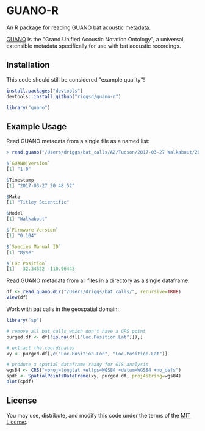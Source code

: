 # GUANO-R

An R package for reading GUANO bat acoustic metadata.

[GUANO](https://github.com/riggsd/guano-py/blob/master/doc/guano_specification.md) is the "Grand Unified Acoustic Notation Ontology", a universal, extensible metadata specifically for use with bat acoustic recordings.


## Installation

This code should still be considered "example quality"!

```r
install.packages("devtools")
devtools::install_github("riggsd/guano-r")

library("guano")
```

## Example Usage

Read GUANO metadata from a single file as a named list:

```r
> read.guano("/Users/driggs/bat_calls/AZ/Tucson/2017-03-27 Walkabout/2017-03-27 20-48-52.wav")

$`GUANO|Version`
[1] "1.0"

$Timestamp
[1] "2017-03-27 20:48:52"

$Make
[1] "Titley Scientific"

$Model
[1] "Walkabout"

$`Firmware Version`
[1] "0.104"

$`Species Manual ID`
[1] "Myse"

$`Loc Position`
[1]   32.34322 -110.96443
```

Read GUANO metadata from all files in a directory as a single dataframe:

```r
df <- read.guano.dir("/Users/driggs/bat_calls/", recursive=TRUE)
View(df)
```


Work with bat calls in the geospatial domain:

```r
library("sp")

# remove all bat calls which don't have a GPS point
purged.df <- df[!is.na(df[["Loc.Position.Lat"]]),]

# extract the coordinates
xy <- purged.df[,c("Loc.Position.Lon", "Loc.Position.Lat")]

# produce a spatial dataframe ready for GIS analysis
wgs84 <- CRS("+proj=longlat +ellps=WGS84 +datum=WGS84 +no_defs")
spdf <- SpatialPointsDataFrame(xy, purged.df, proj4string=wgs84)
plot(spdf)
```

## License

You may use, distribute, and modify this code under the terms of the [MIT License](https://opensource.org/licenses/MIT).
